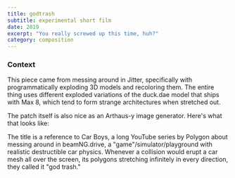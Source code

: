 ```yaml
---
title: godtrash
subtitle: experimental short film
date: 2019
excerpt: "You really screwed up this time, huh?"
category: composition
---
```


### Context

This piece came from messing around in Jitter, specifically with programmatically exploding 3D models and recoloring them. The entire thing uses different exploded variations of the duck.dae model that ships with Max 8, which tend to form strange architectures when stretched out.

The patch itself is also nice as an Arthaus-y image generator. Here's what that looks like:

The title is a reference to Car Boys, a long YouTube series by Polygon about messing around in beamNG.drive, a "game"/simulator/playground with realistic destructible car physics. Whenever a collision would erupt a car mesh all over the screen, its polygons stretching infinitely in every direction, they called it "god trash."